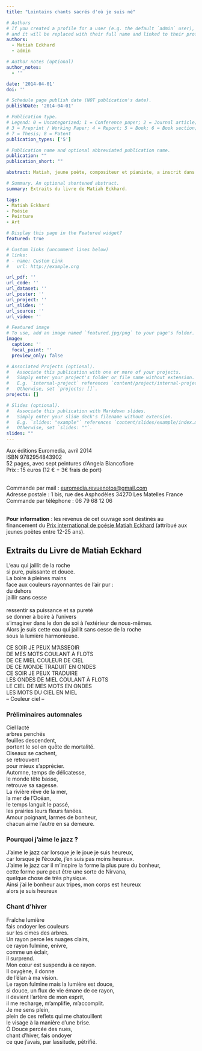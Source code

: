 ```yaml
---
title: "Lointains chants sacrés d'où je suis né"

# Authors
# If you created a profile for a user (e.g. the default `admin` user), write the username (folder name) here
# and it will be replaced with their full name and linked to their profile.
authors:
  - Matiah Eckhard
  - admin

# Author notes (optional)
author_notes:
  - ''

date: '2014-04-01'
doi: ''

# Schedule page publish date (NOT publication's date).
publishDate: '2014-04-01'

# Publication type.
# Legend: 0 = Uncategorized; 1 = Conference paper; 2 = Journal article;
# 3 = Preprint / Working Paper; 4 = Report; 5 = Book; 6 = Book section;
# 7 = Thesis; 8 = Patent
publication_types: ['5']

# Publication name and optional abbreviated publication name.
publication: ""
publication_short: ""

abstract: Matiah, jeune poète, compositeur et pianiste, a inscrit dans ses derniers carnets un cheminement singulier - avec une rare intensité, ses vers condensent le fruit de son expérience à la fois personnelle et universelle. La parole révèle une découverte de chaque instant du monde alentour, une progression constante vers une conscience profonde - un regard qui se construit et qui pénètre l’univers, du microcosme au macrocosme, de la vibration subtile d’un atome jusqu’à l’étoile. Les couleurs pures des peintures d’Angela Biancofiore, inspirées d’une composition musicale de Matiah – I see two suns – accompagnent une parole poétique tissée de silence et de lumière qui nous conduit vers la liberté et la plénitude de l’esprit.

# Summary. An optional shortened abstract.
summary: Extraits du livre de Matiah Eckhard.

tags:
- Matiah Eckhard
- Poésie
- Peinture
- Art

# Display this page in the Featured widget?
featured: true

# Custom links (uncomment lines below)
# links:
# - name: Custom Link
#   url: http://example.org

url_pdf: ''
url_code: ''
url_dataset: ''
url_poster: ''
url_project: ''
url_slides: ''
url_source: ''
url_video: ''

# Featured image
# To use, add an image named `featured.jpg/png` to your page's folder.
image:
  caption: ''
  focal_point: ''
  preview_only: false

# Associated Projects (optional).
#   Associate this publication with one or more of your projects.
#   Simply enter your project's folder or file name without extension.
#   E.g. `internal-project` references `content/project/internal-project/index.md`.
#   Otherwise, set `projects: []`.
projects: []

# Slides (optional).
#   Associate this publication with Markdown slides.
#   Simply enter your slide deck's filename without extension.
#   E.g. `slides: "example"` references `content/slides/example/index.md`.
#   Otherwise, set `slides: ""`.
slides: ""
---
```


Aux éditions Euromedia, avril 2014 <br>
ISBN 9782954843902 <br>
52 pages, avec sept peintures d’Angela Biancofiore <br>
Prix : 15 euros (12 € + 3€ frais de port) <br><br>

Commande par mail : <a href="mailto:euromedia.revuenotos@gmail.com">euromedia.revuenotos@gmail.com</a> <br>
Adresse postale : 1 bis, rue des Asphodèles   34270  Les Matelles   France <br>
Commande par téléphone : 06 79 68 12 06 <br><br>

<b>Pour information</b> : les revenus de cet ouvrage sont destinés au financement du [Prix international de poésie Matiah Eckhard](https://www.matiaheckhard.fr/) (attribué aux jeunes poètes entre 12-25 ans).

## Extraits du Livre de Matiah Eckhard 

L’eau qui jaillit de la roche <br>
si pure, puissante et douce. <br>
La boire à pleines mains <br>
face aux couleurs rayonnantes de l’air pur : <br>
du dehors <br>
jaillir sans cesse <br>                                                    
ressentir sa puissance et sa pureté <br>
se donner à boire à l’univers <br>
s’imaginer dans le don de soi à l’extérieur de nous-mêmes. <br>
Alors je suis cette eau qui jaillit sans cesse de la roche <br>
sous la lumière harmonieuse. 

CE SOIR JE PEUX M’ASSEOIR <br>
DE MES MOTS COULANT À FLOTS <br>
DE CE MIEL COULEUR DE CIEL <br>
DE CE MONDE TRADUIT EN ONDES <br>
CE SOIR JE PEUX TRADUIRE <br>
LES ONDES DE MIEL COULANT À FLOTS <br>
LE CIEL DE MES MOTS EN ONDES <br>
LES MOTS DU CIEL EN MIEL <br>
  –  Couleur ciel – 

### Préliminaires automnales

Ciel lacté <br>
arbres penchés <br>
feuilles descendent, <br>
portent le sol en quête de mortalité. <br>
Oiseaux se cachent, <br>
se retrouvent <br>
pour mieux s’apprécier. <br>
Automne, temps de délicatesse, <br>
le monde tête basse, <br>
retrouve sa sagesse. <br>
La rivière rêve de la mer, <br>
la mer de l’Océan, <br>
le temps languit le passé, <br>
les prairies leurs fleurs fanées. <br>
Amour poignant, larmes de bonheur, <br>
chacun aime l’autre en sa demeure.
 
### Pourquoi j’aime le jazz ?
 
J’aime le jazz car lorsque je le joue je suis heureux, <br>
car lorsque je l’écoute, j’en suis pas moins heureux. <br>
J’aime le jazz car il m’inspire la forme la plus pure du bonheur, <br>
cette forme pure peut être une sorte de Nirvana, <br>
quelque chose de très physique. <br>
Ainsi j’ai le bonheur aux tripes, mon corps est heureux <br>
alors je suis heureux
 
### Chant d’hiver
 
Fraîche lumière <br>
fais ondoyer les couleurs <br>
sur les cimes des arbres. <br>
Un rayon perce les nuages clairs, <br>
ce rayon fulmine, enivre, <br>
comme un éclair, <br>
il surprend. <br>
Mon cœur est suspendu à ce rayon. <br>
Il oxygène, il donne <br>
de l’élan à ma vision. <br>
Le rayon fulmine mais la lumière est douce, <br>
si douce, un flux de vie émane de ce rayon, <br>
il devient l’artère de mon esprit, <br>
il me recharge, m’amplifie, m’accomplit. <br>
Je me sens plein, <br>
plein de ces reflets qui me chatouillent <br>
le visage à la manière d’une brise. <br>
Ô Douce percée des nues, <br>
chant d’hiver, fais ondoyer <br>
ce que j’avais, par lassitude, pétrifié.